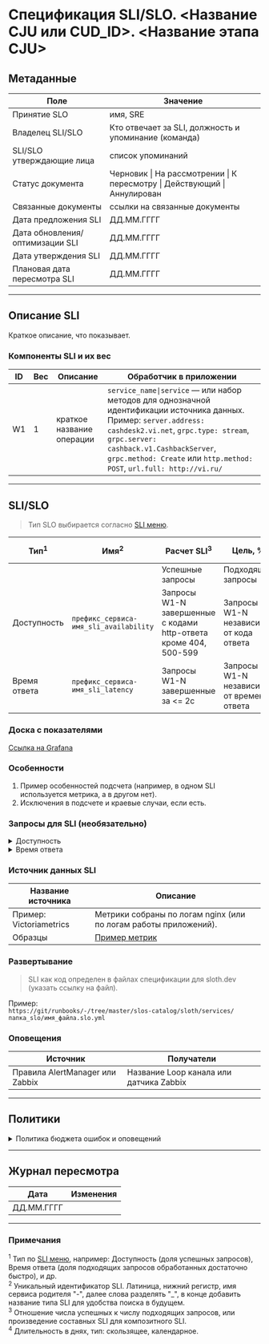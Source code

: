 # Спецификация SLI/SLO. <Название CJU или CUD_ID>. <Название этапа CJU>

## Метаданные

| Поле                             | Значение                                                                 |
|----------------------------------|-------------------------------------------------------------------------|
| Принятие SLO                     | имя, SRE                                                                |
| Владелец SLI/SLO                 | Кто отвечает за SLI, должность и упоминание  (команда)                  |
| SLI/SLO утверждающие лица        | список упоминаний                                                       |
| Статус документа                 | Черновик \| На рассмотрении \| К пересмотру \| Действующий \| Аннулирован |
| Связанные документы              | ссылки на связанные документы                                           |
| Дата предложения SLI             | ДД.ММ.ГГГГ                                                              |
| Дата обновления/оптимизации SLI  | ДД.ММ.ГГГГ                                                              |
| Дата утверждения SLI             | ДД.ММ.ГГГГ                                                              |
| Плановая дата пересмотра SLI     | ДД.ММ.ГГГГ                                                              |

---

## Описание SLI

Краткое описание, что показывает.

### Компоненты SLI и их вес

| ID | Вес | Описание                          | Обработчик в приложении                                                                 |
|----|-----|-----------------------------------|----------------------------------------------------------------------------------------|
| W1 | 1   | краткое название операции        | `service_name\|service` — или набор методов для однозначной идентификации источника данных. Пример: `server.address: cashdesk2.vi.net`, `grpc.type: stream`, `grpc.server: cashback.v1.CashbackServer`, `grpc.method: Create` или `http.method: POST`, `url.full: http://vi.ru/` |

---

## SLI/SLO

> Тип SLO выбирается согласно [SLI меню](https://static.googleusercontent.com/media/sre.google/ru//static/pdf/art-of-slos-slides.pdf).

| Тип<sup>1</sup>       | Имя<sup>2</sup>                          | Расчет SLI<sup>3</sup>                          | Цель, %       | Окно наблюдения<sup>4</sup> |
|-----------------------|-----------------------------------------|------------------------------------------------|---------------|-----------------------------|
|                       |                                         | Успешные запросы                               | Подходящие запросы | Достижимая | Желаемая      |                             |
| Доступность           | `префикс_сервиса-имя_sli_availability`  | Запросы W1-N завершенные с кодами http-ответа кроме 404, 500-599 | Запросы W1-N независимо от кода ответа | 99          | 99.9         | 30 дней, скользящее |
| Время ответа          | `префикс_сервиса-имя_sli_latency`       | Запросы W1-N завершенные за <= 2с              | Запросы W1-N независимо от времени ответа | 95          | 99           | 30 дней, скользящее |

### Доска с показателями

[Ссылка на Grafana](https://grafana/d/slo-detail?orgId=1&var-Datasource=Victoriametrics&var-service=SLOTH_SERVICE)

### Особенности

1. Пример особенностей подсчета (например, в одном SLI используется метрика, а в другом нет).
2. Исключения в подсчете и краевые случаи, если есть.

### Запросы для SLI (необязательно)

<details>
<summary>Доступность</summary>

**Неудовлетворительные запросы (инверсия успешных):**  
```
код запроса к метрикам
```

**Подходящие запросы:**  
```
код запроса к метрикам
```
</details>

<details>
<summary>Время ответа</summary>

**Успешные запросы:**  
```
код запроса к метрикам
```

**Подходящие запросы:**  
```
код запроса к метрикам
```
</details>

### Источник данных SLI

| Название источника       | Описание                                                                 |
|--------------------------|-------------------------------------------------------------------------|
| Пример: Victoriametrics  | Метрики собраны по логам nginx (или по логам работы приложений).        |
| Образцы                  | [Пример метрик](http://srv:8080/metrics)                     |

### Развертывание

> SLI как код определен в файлах спецификации для sloth.dev (указать ссылку на файл).

Пример:  
`https://git/runbooks/-/tree/master/slos-catalog/sloth/services/папка_slo/имя_файла.slo.yml`

### Оповещения

| Источник                     | Получатели                             |
|------------------------------|---------------------------------------|
| Правила AlertManager или Zabbix | Название Loop канала или датчика Zabbix |

---

## Политики

<details>
<summary>Политика бюджета ошибок и оповещений</summary>

Ссылка на политику контроля расхода бюджета ошибок (*Триггеры, Пороги эскалации, Оповещение*):  
[Политика контроля бюджета ошибок](/pages/errbudget-control)

### Политика оповещения

Выбрать желаемую в вашей платформе управления SLO.  
[Политика оповещения о расходовании бюджета ошибок](/pages/errbudget-alerting)
</details>

---

## Журнал пересмотра

| Дата       | Изменения                |
|------------|--------------------------|
| ДД.ММ.ГГГГ |                          |

---

### Примечания

<sup>1</sup> Тип по [SLI меню](https://static.googleusercontent.com/media/sre.google/ru//static/pdf/art-of-slos-slides.pdf), например: Доступность (доля успешных запросов), Время ответа (доля подходящих запросов обработанных достаточно быстро), и др.  
<sup>2</sup> Уникальный идентификатор SLI. Латиница, нижний регистр, имя сервиса родителя "-", далее слова разделять "_", в конце добавить название типа SLI для удобства поиска в будущем.  
<sup>3</sup> Отношение числа успешных к числу подходящих запросов, или произведение составных SLI для композитного SLI.  
<sup>4</sup> Длительность в днях, тип: скользящее, календарное.  
